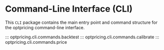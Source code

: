 # Command-Line Interface (CLI)

This `CLI` package contains the main entry point and command structure for
the optpricing command-line interface.

::: optpricing.cli.commands.backtest
::: optpricing.cli.commands.calibrate
::: optpricing.cli.commands.price
